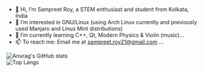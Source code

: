 - 👋 Hi, I’m Sampreet Roy, a STEM enthusiast and student from Kolkata, India
- 👀 I’m interested in GNU/Linux (using Arch Linux currently and previously used Manjaro and Linux Mint distributions)
- 🌱 I’m currently learning C++, Qt, Modern Physics & Violin (music)...
- 📫 To reach me: Email me at sampreet.roy21@gmail.com ...

![Anurag's GitHub stats](https://github-readme-stats.vercel.app/api?username=imsamroy&show_icons=true&theme=dark)  
![Top Langs](https://github-readme-stats.vercel.app/api/top-langs/?username=imsamroy&show_icons=true&theme=dark&layout=compact)
<!---
imsamroy/imsamroy is a ✨ special ✨ repository because its `README.md` (this file) appears on your GitHub profile.
You can click the Preview link to take a look at your changes.
--->
